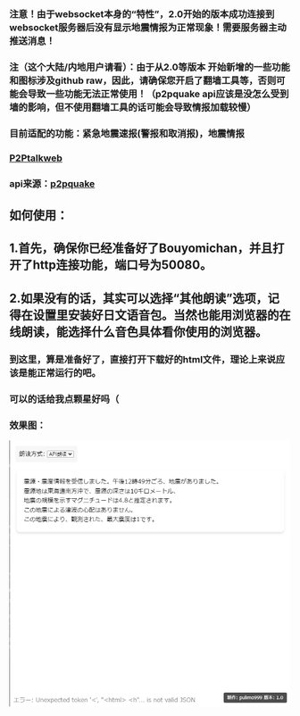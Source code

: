 ### 注意！由于websocket本身的“特性”，2.0开始的版本成功连接到websocket服务器后没有显示地震情报为正常现象！需要服务器主动推送消息！
### 注（这个大陆/内地用户请看）：由于从2.0等版本 开始新增的一些功能和图标涉及github raw，因此，请确保您开启了翻墙工具等，否则可能会导致一些功能无法正常使用！（p2pquake api应该是没怎么受到墙的影响，但不使用翻墙工具的话可能会导致情报加载较慢）
### 目前适配的功能：紧急地震速报(警报和取消报)，地震情报
### [P2Ptalkweb](https://pulimo999.github.io/p2ptalkweb/)
### api来源：[p2pquake](https://www.p2pquake.net/develop/json_api_v2/)
## 如何使用：
## 1.首先，确保你已经准备好了Bouyomichan，并且打开了http连接功能，端口号为50080。
## 2.如果没有的话，其实可以选择“其他朗读”选项，记得在设置里安装好日文语音包。当然也能用浏览器的在线朗读，能选择什么音色具体看你使用的浏览器。
### 到这里，算是准备好了，直接打开下载好的html文件，理论上来说应该是能正常运行的吧。
### 可以的话给我点颗星好吗（
### 效果图：
![image](https://raw.githubusercontent.com/pulimo999/other/refs/heads/main/p2pquakeTalk1.0.png)
